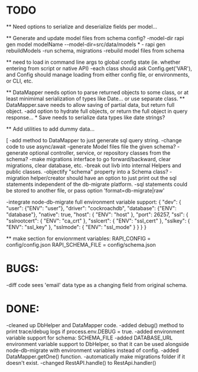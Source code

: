 # TODO

** Need options to serialize and deserialize fields per model...

** Generate and update model files from schema config?
    -model-dir
    rapi gen model modelName --model-dir=src/data/models
    * - rapi gen rebuildModels
        -run schema, migrations
        -rebuild model files from schema

** need to load in command line args to global config state (ie. whether entering from script or native API)
    -each class should ask Config.get('VAR'), and Config should manage loading from either config file, or environments, or CLI, etc.

** DataMapper needs option to parse returned objects to some class, or at least minimimal serialization of types like Date... or use separate class.
** DataMapper.save needs to allow saving of partial data, but return full object.
    -add option to hydrate full objects, or return the full object in query response...
    * Save needs to serialize data types like date strings?

** Add utilities to add dummy data...


[
-add method to DataMapper to just generate sql query string.
-change code to use async/await
-generate Model files file the given schema?
-generate optional controller, service, or repository classes from the schema?
-make migrations interface to go forward/backward, clear migrations, clear database, etc.
-break out livb into internal Helpers and public classes.
-objectify "schema" property into a Schema class?
-migration helper/creator should have an option to just print out the sql statements independent of the db-migrate platform.
    -sql statements could be stored to another file, or pass option 'format=db-migrate|raw'

-integrate node-db-migrate full environment variable support:
{
  "dev": {
    "user": {"ENV": "user"},
    "driver": "cockroachdb",
    "database": {"ENV": "database"},
    "native": true,
    "host": { "ENV": "host" },
    "port": 26257,
    "ssl": {
      "sslrootcert": { "ENV": "ca_crt" },
      "sslcert": { "ENV": "ssl_cert" },
      "sslkey": { "ENV": "ssl_key" },
      "sslmode": { "ENV": "ssl_mode" }
    }
  }
}

** make section for envionrment variables:
RAPI_CONFIG = config/config.json
RAPI_SCHEMA_FILE = config/schema.json


# BUGS:
-diff code sees 'email' data type as a changing field from original schema.


# DONE:
-cleaned up DbHelper and DataMapper code.
-added debug() method to print trace/debug logs if process.env.DEBUG = true.
-added environment variable support for schema: SCHEMA_FILE
-added DATABASE_URL environment variable support to DbHelper, so that it can be used alongside node-db-migrate with environment variables instead of config.
-added DataMapper.getOne() function.
-automatically make migrations folder if it doesn't exist.
-changed RestAPI.handle() to RestApi.handler()

